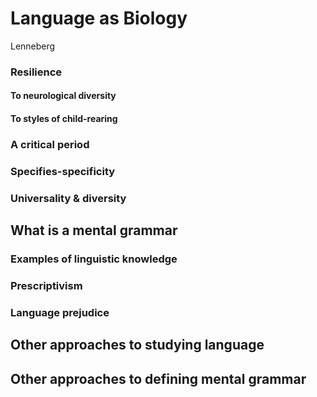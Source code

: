 
# Language as Biology

Lenneberg


### Resilience

#### To neurological diversity

#### To styles of child-rearing

### A critical period

### Specifies-specificity

### Universality & diversity

## What is a mental grammar

### Examples of linguistic knowledge

### Prescriptivism

### Language prejudice

## Other approaches to studying language

## Other approaches to defining mental grammar
<!--stackedit_data:
eyJoaXN0b3J5IjpbMTI0NzA1NTg4NF19
-->